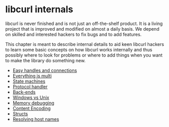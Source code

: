 # libcurl internals

libcurl is never finished and is not just an off-the-shelf product. It is a
living project that is improved and modified on almost a daily basis. We
depend on skilled and interested hackers to fix bugs and to add features.

This chapter is meant to describe internal details to aid keen libcurl hackers
to learn some basic concepts on how libcurl works internally and thus possibly
where to look for problems or where to add things when you want to make the
library do something new.

 * [Easy handles and connections](internals/easy.md)
 * [Everything is multi](internals/multi.md)
 * [State machines](internals/statemachines.md)
 * [Protocol handler](internals/handler.md)
 * [Back-ends](internals/backends.md)
 * [Windows vs Unix](internals/windows-vs-unix.md)
 * [Memory debugging](internals/memory-debugging.md)
 * [Content Encoding](internals/content-encoding.md)
 * [Structs](internals/structs.md)
 * [Resolving host names](internals/resolving.md)
